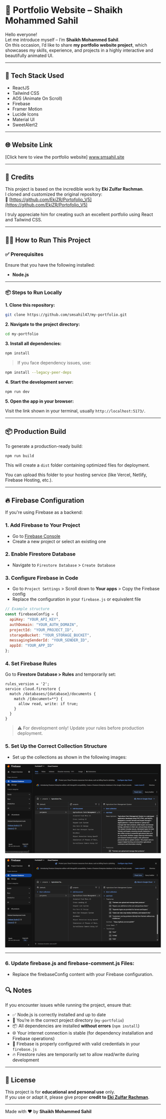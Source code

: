 
# 💼 Portfolio Website – Shaikh Mohammed Sahil

Hello everyone!  
Let me introduce myself – I’m **Shaikh Mohammed Sahil**.  
On this occasion, I’d like to share **my portfolio website project**, which showcases my skills, experience, and projects in a highly interactive and beautifully animated UI.

---

## 🚀 Tech Stack Used

- ReactJS  
- Tailwind CSS  
- AOS (Animate On Scroll)  
- Firebase  
- Framer Motion  
- Lucide Icons  
- Material UI  
- SweetAlert2  

---

## 🌐 Website Link

[Click here to view the portfolio website] 
www.smsahil.site 

---

## 🙏 Credits

This project is based on the incredible work by **Eki Zulfar Rachman**.  
I cloned and customized the original repository:  
🔗 [https://github.com/EkiZR/Portofolio_V5](https://github.com/EkiZR/Portofolio_V5)

I truly appreciate him for creating such an excellent portfolio using React and Tailwind CSS.

---

## 🧑‍💻 How to Run This Project

### ✅ Prerequisites

Ensure that you have the following installed:

- **Node.js**

---

### 📦 Steps to Run Locally

**1. Clone this repository:**

```bash
git clone https://github.com/smsahil47/my-portfolio.git
```

**2. Navigate to the project directory:**

```bash
cd my-portfolio
```

**3. Install all dependencies:**

```bash
npm install
```

> If you face dependency issues, use:
```bash
npm install --legacy-peer-deps
```

**4. Start the development server:**

```bash
npm run dev
```

**5. Open the app in your browser:**

Visit the link shown in your terminal, usually `http://localhost:5173/`.

---

## 📦 Production Build

To generate a production-ready build:

```bash
npm run build
```

This will create a `dist` folder containing optimized files for deployment.

You can upload this folder to your hosting service (like Vercel, Netlify, Firebase Hosting, etc.).

---

## 🔥 Firebase Configuration

If you're using Firebase as a backend:

### 1. **Add Firebase to Your Project**

- Go to [Firebase Console](https://console.firebase.google.com/)
- Create a new project or select an existing one

### 2. **Enable Firestore Database**

- Navigate to `Firestore Database` > `Create Database`

### 3. **Configure Firebase in Code**

- Go to `Project Settings` > Scroll down to **Your apps** > Copy the Firebase config
- Replace the configuration in your `firebase.js` or equivalent file

```javascript
// Example structure
const firebaseConfig = {
  apiKey: "YOUR_API_KEY",
  authDomain: "YOUR_AUTH_DOMAIN",
  projectId: "YOUR_PROJECT_ID",
  storageBucket: "YOUR_STORAGE_BUCKET",
  messagingSenderId: "YOUR_SENDER_ID",
  appId: "YOUR_APP_ID"
};
```

### 4. **Set Firebase Rules**

Go to **Firestore Database > Rules** and temporarily set:

```
rules_version = '2';
service cloud.firestore {
  match /databases/{database}/documents {
    match /{document=**} {
      allow read, write: if true;
    }
  }
}
```

> ⚠️ For development only! Update your rules before production deployment.

### 5. **Set Up the Correct Collection Structure**

- Set up the collections as shown in the following images:

![Firestore Structure](./dist/assets/firestore-structure.png)

![Firestore Structure](./dist/assets/firestore.png)


---

### 6. **Update firebase.js and firebase-comment.js Files**:

- Replace the firebaseConfig content with your Firebase configuration.


## 🔍 Notes

If you encounter issues while running the project, ensure that:

- ✅ Node.js is correctly installed and up to date  
- 📁 You’re in the correct project directory (`my-portfolio`)  
- 📦 All dependencies are installed **without errors** (`npm install`)  
- 🌐 Your internet connection is stable (for dependency installation and Firebase operations)  
- 🔐 Firebase is properly configured with valid credentials in your `firebase.js`  
- 🔥 Firestore rules are temporarily set to allow read/write during development

---

## 🧾 License

This project is for **educational and personal use** only.  
If you use or adapt it, please give proper **credit to [Eki Zulfar Rachman](https://github.com/EkiZR)**.

---

Made with ❤️ by **Shaikh Mohammed Sahil**
